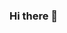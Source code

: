 ### Hi there 👋

<!--
**TheBlisteringSun/TheBlisteringSun** is a ✨ _special_ ✨ repository because its `README.md` (this file) appears on your GitHub profile.

Here are some ideas to get you started:

- 🔭 I’m currently working on NOTHING LOL
- 🌱 I’m currently learning CODING
- 👯 I’m looking to collaborate on CODING
- 🤔 I’m looking for help with CODING
- 💬 Ask me about ANYTHING BUT CODING
- 📫 How to reach me: ... I dunno
- 😄 Pronouns: HE/HIM
- ⚡ Fun fact: I LOVE CODING

